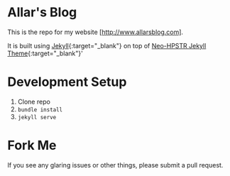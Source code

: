 # Allar's Blog

This is the repo for my website [http://www.allarsblog.com].

It is built using [Jekyll](https://jekyllrb.com/){:target="_blank"} on top of [Neo-HPSTR Jekyll Theme](https://github.com/aron-bordin/neo-hpstr-jekyll-theme){:target="_blank"}'

# Development Setup

1. Clone repo
1. `bundle install`
1. `jekyll serve`

# Fork Me

If you see any glaring issues or other things, please submit a pull request.